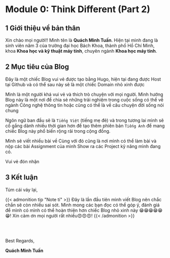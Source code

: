 # Module 0: Think Different (Part 2)


## 1 Giới thiệu về bản thân

Xin chào mọi người!! Mình tên là **Quách Minh Tuấn**. Hiện tại mình đang là sinh viên năm 3 của trường đại học Bách Khoa, thành phố Hồ Chí Minh, khoa **Khoa học và kỹ thuật máy tính**, chuyên ngành **Khoa học máy tính**.

<!--more-->
## 2 Mục tiêu của Blog
Đây là một chiếc Blog vui vẻ được tạo bằng Hugo, hiện tại đang được Host tại Github và có thể sau này sẽ là một chiếc Domain nhỏ xinh được 

Mình là một người khá vui vẻ và thích trò chuyện với mọi người. Mình hướng Blog này là một nơi để chia sẻ những trải nghiệm trong cuộc sống có thể về ngành Công nghệ thông tin hoặc cũng có thể là về câu chuyện đời sống nói chung

Ngôn ngữ ban đầu sẽ là `Tiếng Việt` (tiếng mẹ đẻ) và trong tương lai mình sẽ cố gắng dành nhiều thời gian hơn để tạo thêm phiên bản `Tiếng Anh` để mang chiếc Blog này phổ biến rộng rãi trong cộng đồng.


Mình sẽ viết nhiều bài về 
Cùng với đó cũng là nơi mình có thể làm bài và nộp các bài Assignment của mình
Show ra các Project kỹ năng mình đang có. 

Vui vẻ đón nhận

## 3 Kết luận
Túm cái váy lại,   

{{< admonition tip "Note tí" >}}
Đây là lần đầu tiên mình viết Blog nên chắc chắn sẽ còn nhiều sai sót. Mình mong các bạn đọc có thể góp ý, đánh giá để mình có mình có thể hoàn thiện hơn chiếc Blog nhỏ xinh này 😁😁😁😁😁😁! Xin cảm ơn mọi người rất nhiều😍😍😍!
{{< /admonition >}}


<br>  
<br>

Best Regards,  

**Quách Minh Tuấn**




